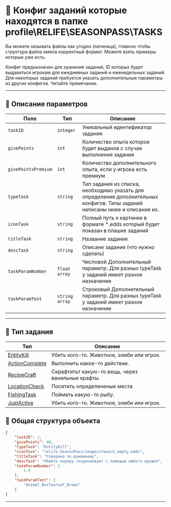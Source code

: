 
# 📄 Конфиг заданий которые находятся в папке profile\RELIFE\SEASONPASS\TASKS
Вы можете называть файлы как угодно (латиница), главное чтобы структура файла имела корректный формат. Можете взять примеры которые уже есть.

Конфиг предназначен для хранения заданий, ID которых будет выдаваться игрокам для ежедневных заданий и еженедельных заданий.
Для некоторых заданий требуется указать дополнительные параметры из других конфигов. Читайте примечание.

---

## 🧩 Описание параметров

| Поле              | Тип        |  Описание |
|-------------------|------------|----------|
| `taskID`          | `integer`  | Уникальный идентификатор задания |
| `givePoints`      | `int`   | Количество опыта которое будет выданов с случае выполнения задания|
| `givePointsPremium`      | `int`   | Количество дополнительного опыта, если у игрока есть премиум|
| `typeTask`      | `string`   | Тип задания из списка, необходимо указать для определения дополнительных конфигов. Типы заданий написаны ниже и описание их. |
| `iconTask`      | `string`   | Полный путь к картинке в формате *.edds который будет показан в плашке заданий|
| `titleTask`      | `string`   | Название задания|
| `descTask`      | `string`   |Описане задания (что нужно сделать)|
| `taskParamNumber`      | `float array`   | Числовой Дополнительный параметр. Для разных typeTask у заданий имеет разное назначение  |
| `taskParamText` | `string array`   | Строковый Дополнительный параметр. Для разных typeTask у заданий имеет разное назначение  |

---

## 🚧 Тип задания

| Тип              | Описание        |  
|-------------------|------------|
| [EntityKill](https://github.com/virusomanvs/relife_SeasonPass/blob/main/config_KillEntityTasksList.md)          | Убить кого-то. Животное, зомби или игрок. |
| [ActionComplete](https://github.com/virusomanvs/relife_SeasonPass/blob/main/config_ActionTasksList.md)         | Выполнить какое-то действие. |
| [RecipeCraft](https://github.com/virusomanvs/relife_SeasonPass/blob/main/typeTask_RecipeCraft_EXAMPLE.md)          | Скрафтитьт какую-то вещь, через ванильные крафты. |
| [LocationCheck](https://github.com/virusomanvs/relife_SeasonPass/blob/main/typeTask_LocationCheck_EXAMPLE.md)          | Посетить определененые места |
| [FishingTask](https://github.com/virusomanvs/relife_SeasonPass/blob/main/typeTask_FishingTask_EXAMPLE.md)          | Поймать какую-то рыбу. |
| [JustActive](https://github.com/virusomanvs/relife_SeasonPass/blob/main/typeTask_JustActive_EXAMPLE.md)          | Убить кого-то. Животное, зомби или игрок. |

## 🧱 Общая структура объекта

```json
{
    "taskID": 1,
    "givePoints": 40,
    "typeTask": "EntityKill",
    "iconTask": "relife_SeasonPass/images/reward_empty.edds",
    "titleTask": "Говядина по-домашнему",
    "descTask": "Убейте корову (коричневую) с помощью любого оружия",
    "taskParamNumber": [
        1.0
    ],
    "taskParamText": [
        "Animal_BosTaurusF_Brown"
    ]
}
```

---
